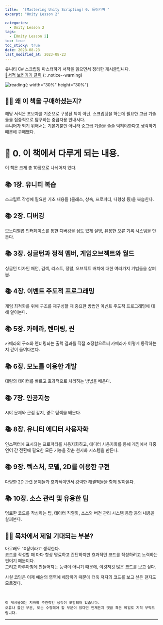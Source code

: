 ```yaml
---
title:  "[Mastering Unity Scripting] 0. 들어가며 "
excerpt: "Unity Lesson 2"

categories:
  - Unity Lesson 2
tags:
  - [Unity Lesson 2]
toc: true
toc_sticky: true
date: 2023-08-23
last_modified_at: 2023-08-23
---
```


유니티 C# 스크립팅 마스터하기 서적을 읽으면서 정리한 게시글입니다.
<br>
[🔔서적 보러가기 클릭](https://product.kyobobook.co.kr/detail/S000000935831)
{: .notice--warning}

![reading](https://media.giphy.com/media/WoWm8YzFQJg5i/giphy.gif){: width="30%" height="30%"}

## 💁‍♂️ 왜 이 책을 구매하셨는지?

>
해당 서적은 초보자를 기준으로 구성된 책이 아닌, 스크립팅을 하는데 필요한 고급 기술들을 집중적으로 탐구하는 중급자용 안내서다.  
주니어가 되기 위해서는 기본기뿐만 아니라 중고급 기술을 슬슬 익혀야한다고 생각하기 때문에 구매했다.  
>

# 📢 0. 이 책에서 다루게 되는 내용.
>
이 책은 크게 총 10장으로 나뉘어져 있다.  
>

## 📚 1장. 유니티 복습

스크립트 작성에 필요한 기초 내용들 (클래스, 상속, 프로퍼티, 다형성 등)을 복습한다.

## 📚 2장. 디버깅

모노디벨롭 인터페이스를 통한 디버깅을 심도 있게 설명, 유용한 오류 기록 시스템을 만든다.

## 📚 3장. 싱글턴과 정적 멤버, 게임오브젝트와 월드

싱글턴 디자인 패턴, 검색, 리스트, 정렬, 오브젝트 배치에 대한 여러가지 기법들을 살펴봄.

## 📚 4장. 이벤트 주도적 프로그래밍

게임 최적화를 위해 구조를 재구성할 때 중요한 방법인 이벤트 주도적 프로그래밍에 대해 알아본다.

## 📚 5장. 카메라, 렌더링, 씬

카메라의 구조와 렌더링되는 출력 결과를 직접 조정함으로써 카메라가 어떻게 동작하는지 깊이 들여다본다.

## 📚 6장. 모노를 이용한 개발

대량의 데이터를 빠르고 효과적으로 처리하는 방법을 배운다.

## 📚 7장. 인공지능

시야 문제와 근접 감지, 경로 탐색을 배운다.

## 📚 8장. 유니티 에디터 사용자화

인스펙터에 표시되는 프로퍼티를 사용자화하고, 에디터 사용자화를 통해 게임에서 다중 언어 간 전환에 필요한 모든 기능을 갖춘 현지화 시스템을 만든다.

## 📚 9장. 텍스처, 모델, 2D를 이용한 구현

다양한 2D 관련 문제들과 효과적이면서 강력한 해결책들을 함께 알아본다.

## 📚 10장. 소스 관리 및 유용한 팁

명료한 코드를 작성하는 팁, 데이터 직렬화, 소스와 버전 관리 시스템 통합 등의 내용을 살펴본다.

## 💁‍♂️ 목차에서 제일 기대되는 부분?

아무래도 10장이라고 생각한다.  
코드를 작성할 때 마다 항상 명료하고 간단하지만 효과적인 코드를 작성하려고 노력하는 편이기 때문이다.  
그리고 하루아침에 만들어지는 능력이 아니기 때문에, 이것저것 많은 코드를 보고 싶다.  

사실 코딩은 이제 예술의 영역에 해당하기 때문에 더욱 저자의 코드를 보고 싶은 걸지도 모르겠다.  

<br>

    이 게시물에는 지극히 주관적인 생각이 포함되어 있습니다. 
    오류나 틀린 부분, 또는 수정해야 할 부분이 있다면 언제든지 댓글 혹은 메일로 지적 부탁드립니다.
    
<hr>

